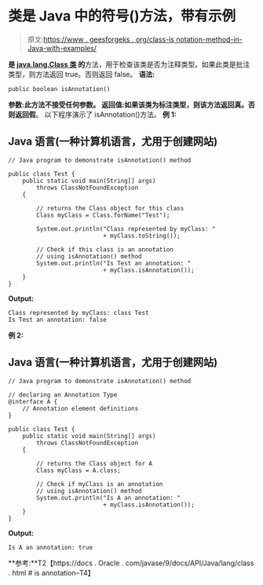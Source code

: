 # 类是 Java 中的符号()方法，带有示例

> 原文:[https://www . geesforgeks . org/class-is notation-method-in-Java-with-examples/](https://www.geeksforgeeks.org/class-isannotation-method-in-java-with-examples/)

**是 [**java.lang.Class 类**](https://www.geeksforgeeks.org/java-lang-class-class-java-set-1/) 的**方法，用于检查该类是否为注释类型。如果此类是批注类型，则方法返回 true。否则返回 false。
**语法:**

```
public boolean isAnnotation()
```

**参数:**此方法不接受任何参数。
**返回值:**如果该类为标注类型，则该方法返回**真**。否则返回**假**。
以下程序演示了 isAnnotation()方法。
**例 1:**

## Java 语言(一种计算机语言，尤用于创建网站)

```
// Java program to demonstrate isAnnotation() method

public class Test {
    public static void main(String[] args)
        throws ClassNotFoundException
    {

        // returns the Class object for this class
        Class myClass = Class.forName("Test");

        System.out.println("Class represented by myClass: "
                           + myClass.toString());

        // Check if this class is an annotation
        // using isAnnotation() method
        System.out.println("Is Test an annotation: "
                           + myClass.isAnnotation());
    }
}
```

**Output:** 

```
Class represented by myClass: class Test
Is Test an annotation: false
```

**例 2:**

## Java 语言(一种计算机语言，尤用于创建网站)

```
// Java program to demonstrate isAnnotation() method

// declaring an Annotation Type
@interface A {
    // Annotation element definitions
}

public class Test {
    public static void main(String[] args)
        throws ClassNotFoundException
    {

        // returns the Class object for A
        Class myClass = A.class;

        // Check if myClass is an annotation
        // using isAnnotation() method
        System.out.println("Is A an annotation: "
                           + myClass.isAnnotation());
    }
}
```

**Output:** 

```
Is A an annotation: true
```

**参考:**T2【https://docs . Oracle . com/javase/9/docs/API/Java/lang/class . html # is annotation–T4】